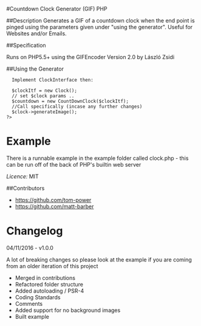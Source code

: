 #Countdown Clock Generator (GIF) PHP

##Description
Generates a GIF of a countdown clock when the end point is pinged using the parameters given under "using the generator". Useful for Websites and/or Emails.

##Specification

Runs on PHP5.5+ using the GIFEncoder Version 2.0 by László Zsidi

##Using the Generator

```
  Implement ClockInterface then:

  $clockItf = new Clock();
  // set $clock params ..
  $countdown = new CountDownClock($clockItf);
  //Call specifically (incase any further changes)
  $clock->generateImage();
?>
```

# Example #
There is a runnable example in the example folder called clock.php - this can be run off of the back of PHP's builtin web server


*Licence:* MIT

##Contributors

- https://github.com/tom-power
- https://github.com/matt-barber


# Changelog

04/11/2016 - v1.0.0

A lot of breaking changes so please look at the example if you are coming from an older iteration of this project

- Merged in contributions
- Refactored folder structure
- Added autoloading / PSR-4
- Coding Standards
- Comments
- Added support for no background images
- Built example
